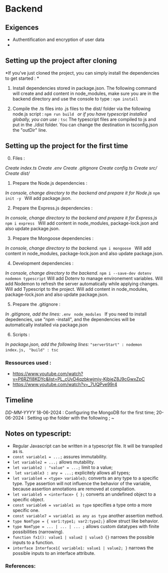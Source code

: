 # Backend 

## Exigences 

 - Authentification and encryption of user data
 - 


## Setting up the project after cloning

 *If you've just cloned the project, you can simply install the dependencies to get started : *

 1. Install dependencies stored in package.json. The following command will create and add content in node_modules, make sure you are in the backend directory and use the console to type :
 `npm install ` 

 2. Compile the .ts files into .js files to the dist/ folder via the following node.js script : 
 `npm run build ` 
 *or if you have typescript installed globally, you can use :*
  `tsc`
 The typescript files are compiled to js and put in the ./dist folder. You can change the destination in tsconfig.json the "outDir" line.



## Setting up the project for the first time

 0. Files : 

*Create index.ts*
*Create .env*
*Create .gitignore*
*Create config.ts*
*Create src/*
*Create dist/*



 1.  Prepare the Node.js dependencies :

*In console, change directory to the backend and prepare it for Node.js*
`npm init -y ` 
Will add package.json.


 2. Prepare the Express.js dependencies : 

*In console, change directory to the backend and prepare it for Express.js*
`npm i express ` 
Will add content in node_modules, package-lock.json and also update package.json.


 3. Prepare the Mongoose dependencies : 

*In console, change directory to the backend.*
`npm i mongoose ` 
Will add content in node_modules, package-lock.json and also update package.json.


 4. Development dependencies : 

*In console, change directory to the backend.*
`npm i --save-dev dotenv nodemon typescript` 
Will add Dotenv to manage environement variables. 
Will add Nodemon to refresh the server automatically while applying changes.
Will add Typescript to the project.
Will add content in node_modules, package-lock.json and also update package.json.

 5. Prepare the .gitignore :

 *In .gitignore, add the lines:*
`.env `
`node_modules ` 
If you need to install depedencies, use "npm -install", and the dependencies will be automatically installed via package.json


 6. Scripts : 

*In package.json, add the following lines:*
`"serverStart" : nodemon index.js, `
` "build" : tsc `




### Ressources used :

 - https://www.youtube.com/watch?v=P6RZfI8KDYc&list=PL_cUvD4qzbkwjmjy-KjbieZ8J9cGwxZpC
 - https://www.youtube.com/watch?v=_7UQPve99r4


## Timeline
*DD-MM-YYYY*
18-06-2024 : Configuring the MongoDB for the first time;
20-06-2024 : Setting up the folder with the following ;
~





## Notes on typescript:

 - Regular Javascript can be written in a typescript file. It will be transpiled as is.
 - ` const variable1 = ...; ` assures immutability.
 - ` let variable2 = ...; ` allows mutability.
 - ` let variable2 : "value" = ...; ` limit to a value;
 - ` let variable3 : any = ...;` explicitely allows all types;
 - ` let variable4 = <type> variable3; ` converts an any type to a specific type. Type assertion will not influence the behavior of the variable, because assertion annotations are removed at compilation.
 - ` let variable5 = <interface> { }; ` converts an undefined object to a specific object.
 - ` const variable6 = variable1 as type ` specifies a type onto a more specific one.
 - `const variable7 = variable1 as any as type` another assertion method.
 - ` type NomType = { var1:type1; var2:type2;} ` allow struct like behavior.
 - ` type NomType = ... | ... | ... ; ` allows custom datatypes with finite possibilities (narrowing).
 - ` function fx1(): value1 | value2 | value3 {} ` narrows the possible inputs to a function.
 - ` interface Interface1{ variable1: value1 | value2; } ` narrows the possible inputs to an interface attribute.

### References:
 [1]: <www.youtube.com/watch?v=d56mG7DezGs> "Typescript tutoriel 1"